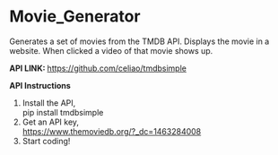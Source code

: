 # Movie_Generator
Generates a set of movies from the TMDB API. Displays the movie in a website. When clicked a video of that movie shows up.

<b> API LINK: </b>
https://github.com/celiao/tmdbsimple

<b> API Instructions </b> <br />
1) Install the API, <br />
pip install tmdbsimple <br />
2) Get an API key, <br />
https://www.themoviedb.org/?_dc=1463284008 <br />
3) Start coding!
